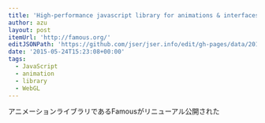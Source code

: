 ```yaml
---
title: 'High-performance javascript library for animations & interfaces | Famous.org'
author: azu
layout: post
itemUrl: 'http://famous.org/'
editJSONPath: 'https://github.com/jser/jser.info/edit/gh-pages/data/2015/05/index.json'
date: '2015-05-24T15:23:08+00:00'
tags:
  - JavaScript
  - animation
  - library
  - WebGL
---
```

アニメーションライブラリであるFamousがリニューアル公開された
